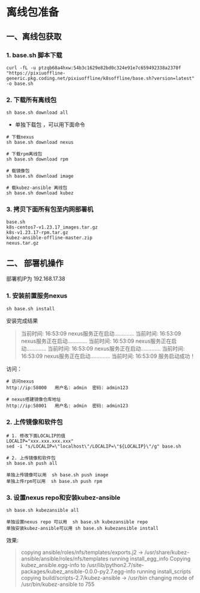 # 离线包准备

## 一、离线包获取

### 1. base.sh 脚本下载
```shell
curl -fL -u ptzqb68a4hxw:54b3c1629e82bd0c324e91e7c659492338a2370f "https://pixiuoffline-generic.pkg.coding.net/pixiuoffline/k8soffline/base.sh?version=latest" -o base.sh
```

### 2. 下载所有离线包
```shell
sh base.sh download all
```

- 单独下载包 ，可以用下面命令

```shell
# 下载nexus
sh base.sh download nexus

# 下载rpm离线包 
sh base.sh download rpm

# 载镜像包
sh base.sh download image

# 载kubez-ansible 离线包
sh base.sh download kubez
```

### 3. 拷贝下面所有包至内网部署机
```shell
base.sh
k8s-centos7-v1.23.17_images.tar.gz
k8s-v1.23.17-rpm.tar.gz
kubez-ansible-offline-master.zip
nexus.tar.gz
```

## 二、 部署机操作

部署机IP为  192.168.17.38

### 1. 安装前置服务nexus

```shell
sh base.sh install
```
安装完成结果

> 当前时间: 16:53:09   nexus服务正在启动.............
当前时间: 16:53:09   nexus服务正在启动.............
当前时间: 16:53:09   nexus服务正在启动.............
当前时间: 16:53:09   nexus服务正在启动.............
当前时间: 16:53:09   nexus服务正在启动.............
 当前时间: 16:53:09 服务启动成功！

访问：
```shell
# 访问nexus
http://ip:58000   用户名: admin  密码: admin123

# nexus搭建镜像仓库地址
http://ip:58001   用户名: admin  密码: admin123
```

### 2. 上传镜像和软件包

```shell
# 1. 修改下面LOCALIP的值
LOCALIP="xxx.xxx.xxx.xxx"
sed -i "s/LOCALIP=\"localhost\"/LOCALIP=\"${LOCALIP}\"/g" base.sh

# 2. 上传镜像和软件包
sh base.sh push all

单独上传镜像可以用  sh base.sh push image
单独上传rpm可以用  sh base.sh push rpm
```

### 3. 设置nexus repo和安装kubez-ansible

```shell
sh base.sh kubezansible all

单独设置nexus repo 可以用  sh base.sh kubezansible repo
单独安装kubez-ansible可以用 sh base.sh kubezansible install
```

效果:

> copying ansible/roles/nfs/templates/exports.j2 -> /usr/share/kubez-ansible/ansible/roles/nfs/templates
running install_egg_info
Copying kubez_ansible.egg-info to /usr/lib/python2.7/site-packages/kubez_ansible-0.0.0-py2.7.egg-info
running install_scripts
copying build/scripts-2.7/kubez-ansible -> /usr/bin
changing mode of /usr/bin/kubez-ansible to 755